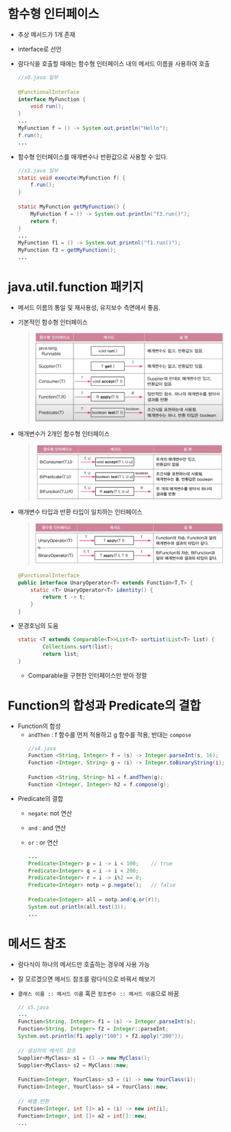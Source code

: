 # 함수형 인터페이스
*  추상 메서드가 1개 존재

* interface로 선언

* 람다식을 호출할 때에는 함수형 인터페이스 내의 메서드 이름을 사용하여 호출

    ```java
    //s0.java 일부

    @FunctionalInterface
    interface MyFunction {
        void run();
    }
    ...
    MyFunction f = () -> System.out.println("Hello");
    f.run();
    ...
    ```
* 함수형 인터페이스를 매개변수나 반환값으로 사용할 수 있다.
    ```java
    //s1.java 일부
    static void execute(MyFunction f) {
        f.run();
    }

    static MyFunction getMyFunction() {
        MyFunction f = () -> System.out.println("f3.run()");
        return f;
    }
    ...
    MyFunction f1 = () -> System.out.printnl("f1.run()");
    MyFunction f3 = getMyFunction();
    ...
    ```
# java.util.function 패키지

* 메서드 이름의 통일 및 재사용성, 유지보수 측면에서 좋음.

* 기본적인 함수형 인터페이스
    
    > ![](./images/image-1.png)

* 매개변수가 2개인 함수형 인터페이스
    
    > ![](./images/image.png)

* 매개변수 타입과 반환 타입이 일치하는 인터페이스

    > ![Alt text](./images/image-2.png)

    ```java
    @FunctionalInterface
    public interface UnaryOperator<T> extends Function<T,T> {
        static <T> UnaryOperator<T> identity() {
            return t -> t;
        }
    }
    ```

* 문경호님의 도움
    ```java
    static <T extends Comparable<T>>List<T> sortList(List<T> list) {
            Collections.sort(list);
            return list;
    }
    ```
    * Comparable을 구현한 인터페이스만 받아 정렬

# Function의 합성과 Predicate의 결합
* Function의 합성
    * `andThen` : f 함수를 먼저 적용하고 g 함수를 적용, 반대는 `compose`
        ```java
        //s4.java
        Function <String, Integer> f = (s) -> Integer.parseInt(s, 16);
        Function <Integer, String> g = (i) -> Integer.toBinaryString(i);

        Function <String, String> h1 = f.andThen(g);
        Function <Integer, Integer> h2 = f.compose(g);
        ```
* Predicate의 결합
    * `negate`: not 연산

    * `and` : and 연산

    * `or` : or 연산
        ```java
        ...
        Predicate<Integer> p = i -> i < 100;    // true
        Predicate<Integer> q = i -> i < 200;
        Predicate<Integer> r = i -> i%2 == 0;
        Predicate<Integer> notp = p.negate();   // false
        
        Predicate<Integer> all = notp.and(q.or(r));
        System.out.println(all.test(3));
        ...
        ```

# 메서드 참조
* 람다식이 하나의 메서드만 호출하는 경우에 사용 가능

* 잘 모르겠으면 메서드 참조를 람다식으로 바꿔서 해보기

* `클래스 이름 :: 메서드 이름` 혹은 `참조변수 :: 메서드 이름`으로 바꿈

    ```java
    // s5.java
    ...
    Function<String, Integer> f1 = (s) -> Integer.parseInt(s);
    Function<String, Integer> f2 = Integer::parseInt;
    System.out.println(f1.apply("100") + f2.apply("200"));

    // 생성자의 메서드 참조
    Supplier<MyClass> s1 = () -> new MyClass();
    Supplier<MyClass> s2 = MyClass::new;

    Function<Integer, YourClass> s3 = (i) -> new YourClass(i);
    Function<Integer, YourClass> s4 = YourClass::new;

    // 배열 반환
    Function<Integer, int []> a1 = (i) -> new int[i];
    Function<Integer, int []> a2 = int[]::new;
    ...
    ```
